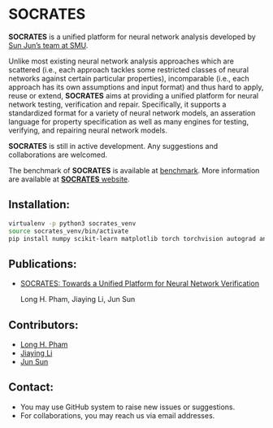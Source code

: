 # SOCRATES

**SOCRATES** is a unified platform for neural network analysis developed by [Sun Jun’s team at SMU](https://sav-smu.github.io/).

Unlike most existing neural network analysis approaches which are scattered (i.e., each approach tackles some restricted classes of neural networks against certain particular properties), incomparable (i.e., each approach has its own assumptions and input format) and thus hard to apply, reuse or extend, **SOCRATES** aims at providing a unified platform for neural network testing, verification and repair. Specifically, it supports a standardized format for a variety of neural network models, an asseration language for property specification as well as many engines for testing, verifying, and repairing neural network models.

**SOCRATES** is still in active development. Any suggestions and collaborations are welcomed.

The benchmark of **SOCRATES** is available at [benchmark](https://figshare.com/s/f2c4959b59cf32da4891). More information are available at [**SOCRATES** website](https://socrates4nn.github.io/).

## Installation:

```sh
virtualenv -p python3 socrates_venv
source socrates_venv/bin/activate
pip install numpy scikit-learn matplotlib torch torchvision autograd antlr4-python3-runtime==4.8 sklearn pyswarms gensim python-Levenshtein
```

## Publications:

- [SOCRATES: Towards a Unified Platform for Neural Network Verification](https://arxiv.org/abs/2007.11206)

   Long H. Pham, Jiaying Li, Jun Sun

## Contributors:

- [Long H. Pham](https://longph1989.bitbucket.io/)
- [Jiaying Li](http://jiaying.li)
- [Jun Sun](http://sunjun.site)

## Contact:

- You may use GitHub system to raise new issues or suggestions.
- For collaborations, you may reach us via email addresses.
